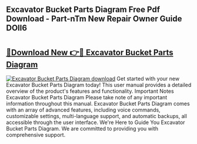 ## Excavator Bucket Parts Diagram Free Pdf Download - Part-nTm New Repair Owner Guide DOlI6

# <h2><a href="http://dfs4dyr.blite.top/?on=Excavator+Bucket+Parts+Diagram">🔗Download New 👉🔴 Excavator Bucket Parts Diagram</a></h2>

[![Excavator Bucket Parts Diagram download](https://i.imgur.com/lujVjoI.png)](http://dfs4dyr.blite.top/?on=Excavator+Bucket+Parts+Diagram)
Get started with your new Excavator Bucket Parts Diagram today! This user manual provides a detailed overview of the product's features and functionality. Important Notes Excavator Bucket Parts Diagram Please take note of any important information throughout this manual. Excavator Bucket Parts Diagram comes with an array of advanced features, including voice commands, customizable settings, multi-language support, and automatic backups, all accessible through the user interface. We're Here to Guide You Excavator Bucket Parts Diagram. We are committed to providing you with comprehensive support.

